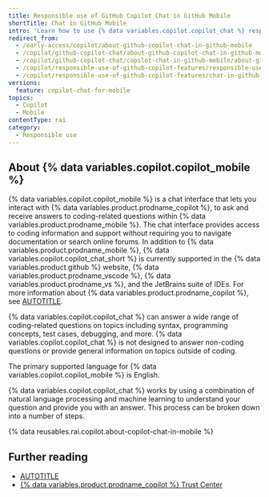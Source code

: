```yaml
---
title: Responsible use of GitHub Copilot Chat in GitHub Mobile
shortTitle: Chat in GitHub Mobile
intro: 'Learn how to use {% data variables.copilot.copilot_chat %} responsibly by understanding its purposes, capabilities, and limitations.'
redirect_from:
  - /early-access/copilot/about-github-copilot-chat-in-github-mobile
  - /copilot/github-copilot-chat/about-github-copilot-chat-in-github-mobile
  - /copilot/github-copilot-chat/copilot-chat-in-github-mobile/about-github-copilot-chat-in-github-mobile
  - /copilot/responsible-use-of-github-copilot-features/responsible-use-of-github-copilot-chat-in-github-mobile
  - /copilot/responsible-use-of-github-copilot-features/chat-in-github-mobile
versions:
  feature: copilot-chat-for-mobile
topics:
  - Copilot
  - Mobile
contentType: rai
category: 
  - Responsible use
---
```


## About {% data variables.copilot.copilot_mobile %}

{% data variables.copilot.copilot_mobile %} is a chat interface that lets you interact with {% data variables.product.prodname_copilot %}, to ask and receive answers to coding-related questions within {% data variables.product.prodname_mobile %}. The chat interface provides access to coding information and support without requiring you to navigate documentation or search online forums. In addition to {% data variables.product.prodname_mobile %}, {% data variables.copilot.copilot_chat_short %} is currently supported in the {% data variables.product.github %} website, {% data variables.product.prodname_vscode %}, {% data variables.product.prodname_vs %}, and the JetBrains suite of IDEs. For more information about {% data variables.product.prodname_copilot %}, see [AUTOTITLE](/copilot/about-github-copilot/what-is-github-copilot).

{% data variables.copilot.copilot_chat %} can answer a wide range of coding-related questions on topics including syntax, programming concepts, test cases, debugging, and more. {% data variables.copilot.copilot_chat %} is not designed to answer non-coding questions or provide general information on topics outside of coding.

The primary supported language for {% data variables.copilot.copilot_mobile %} is English.

{% data variables.copilot.copilot_chat %} works by using a combination of natural language processing and machine learning to understand your question and provide you with an answer. This process can be broken down into a number of steps.

{% data reusables.rai.copilot.about-copilot-chat-in-mobile %}

## Further reading

* [AUTOTITLE](/free-pro-team@latest/site-policy/github-terms/github-copilot-pre-release-terms)
* [{% data variables.product.prodname_copilot %} Trust Center](https://copilot.github.trust.page/)
